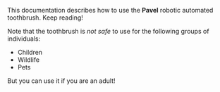 This documentation describes how to use the **Pavel** robotic automated toothbrush. Keep reading!

Note that the toothbrush is *not safe* to use for the following groups of individuals:
- Children
- Wildlife
- Pets

But you can use it if you are an adult!
